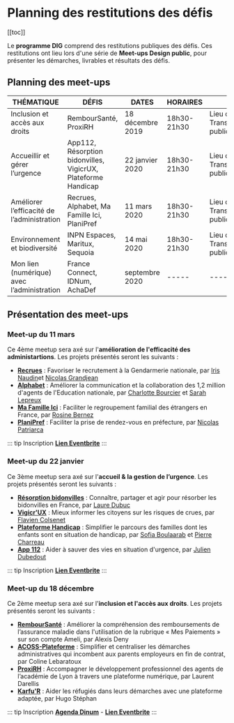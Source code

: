 # Planning des restitutions des défis

[[toc]]

Le **programme DIG** comprend des restitutions publiques des défis. Ces restitutions ont lieu lors d'une série de **Meet-ups Design public**, pour présenter les démarches, livrables et résultats des défis.

## Planning des meet-ups

| THÉMATIQUE | DÉFIS | DATES | HORAIRES | LIEU 
| -------- | ------- | ------- | ------ | ----- |
| Inclusion et accès aux droits | RembourSanté, ProxiRH | 18 décembre 2019 | 18h30-21h30 | Lieu de la Transformation publique |
|  Accueillir et gérer l’urgence | App112, Résorption bidonvilles, VigicrUX, Plateforme Handicap | 22 janvier 2020 | 18h30-21h30 | Lieu de la Transformation publique |
| Améliorer l’efficacité de l’administration | Recrues, Alphabet, Ma Famille Ici, PlaniPref | 11 mars 2020 | 18h30-21h30 | Lieu de la Transformation publique |
| Environnement et biodiversité | INPN Espaces, Maritux, Sequoia | 14 mai 2020 | 18h30-21h30 | Lieu de la Transformation publique |
| Mon lien (numérique) avec l’administration | France Connect, IDNum, AchaDef | septembre 2020 | ----- | ----- |


## Présentation des meet-ups

### Meet-up du 11 mars 

Ce 4ème meetup sera axé sur l'**amélioration de l'efficacité des administartions**. Les projets présentés seront les suivants :

- **[Recrues](https://entrepreneur-interet-general.etalab.gouv.fr/defis/2019/recrues.html)** : Favoriser le recrutement à la Gendarmerie nationale, par [Iris Naudin](https://entrepreneur-interet-general.etalab.gouv.fr/communaute/2019/iris-naudin.html)et [Nicolas Grandjean](https://entrepreneur-interet-general.etalab.gouv.fr/communaute/2019/nicolas-grandjean.html)
- **[Alphabet](https://entrepreneur-interet-general.etalab.gouv.fr/defis/2019/alphabet.html)** : Améliorer la communication et la collaboration des 1,2 million d'agents de l'Education nationale, par [Charlotte Bourcier](https://entrepreneur-interet-general.etalab.gouv.fr/communaute/2019/charlotte-bourcier.html) et [Sarah Lepreux](https://entrepreneur-interet-general.etalab.gouv.fr/communaute/2019/sarah-lepreux.html)
- **[Ma Famille Ici](https://entrepreneur-interet-general.etalab.gouv.fr/defis/2019/ma-famille-ici.html)** : Faciliter le regroupement familial des étrangers en France, par [Rosine Bernez](https://entrepreneur-interet-general.etalab.gouv.fr/communaute/2019/rosine-bernez.html)
- **[PlaniPref](https://entrepreneur-interet-general.etalab.gouv.fr/defis/2019/planipref.html)** : Faciliter la prise de rendez-vous en préfecture, par [Nicolas Patriarca](https://entrepreneur-interet-general.etalab.gouv.fr/communaute/2019/nicolas-patriarca.html)

::: tip Inscription
**[Lien Eventbrite](https://www.eventbrite.fr/e/billets-design-public-meetup-4-88504436151)**
:::

### Meet-up du 22 janvier 

Ce 3ème meetup sera axé sur l'**accueil & la gestion de l’urgence**. Les projets présentés seront les suivants :

- **[Résorption bidonvilles](https://entrepreneur-interet-general.etalab.gouv.fr/defis/2019/resorption-bidonvilles.html)** : Connaître, partager et agir pour résorber les bidonvilles en France, par [Laure Dubuc](https://entrepreneur-interet-general.etalab.gouv.fr/communaute/2019/laure-dubuc.html)
- **[Vigicr'UX](https://entrepreneur-interet-general.etalab.gouv.fr/defis/2019/vigicrux.html)** : Mieux informer les citoyens sur les risques de crues, par [Flavien Colsenet](https://entrepreneur-interet-general.etalab.gouv.fr/communaute/2019/flavien-colsenet.html)
- **[Plateforme Handicap](https://entrepreneur-interet-general.etalab.gouv.fr/defis/2019/plateforme-handicap.html)** : Simplifier le parcours des familles dont les enfants sont en situation de handicap, par [Sofia Boulaarab](https://entrepreneur-interet-general.etalab.gouv.fr/communaute/2019/sofia-boulaarab.html) et [Pierre Charreau](https://entrepreneur-interet-general.etalab.gouv.fr/communaute/2019/pierre-charreau.html)
- **[App 112](https://entrepreneur-interet-general.etalab.gouv.fr/defis/2019/app-112.html)** : Aider à sauver des vies en situation d'urgence, par [Julien Dubedout](https://entrepreneur-interet-general.etalab.gouv.fr/communaute/2019/julien-dubedout.html)

::: tip Inscription
**[Lien Eventbrite](https://www.eventbrite.fr/e/billets-design-public-meetup-3-88477270899)**
:::

### Meet-up du 18 décembre 

Ce 2ème meetup sera axé sur l'**inclusion et l'accès aux droits**. Les projets présentés seront les suivants :

* **[RembourSanté](https://entrepreneur-interet-general.etalab.gouv.fr/defis/2019/remboursante.html)** : Améliorer la compréhension des remboursements de l’assurance maladie dans l'utilisation de la rubrique « Mes Paiements » sur son compte Ameli, par Alexis Deny
* **[ACOSS-Plateforme](https://entrepreneur-interet-general.etalab.gouv.fr/defis/2019/acossplateforme.html)** : Simplifier et centraliser les démarches administratives qui incombent aux parents employeurs en fin de contrat, par Coline Lebaratoux
* **[ProxiRH](https://entrepreneur-interet-general.etalab.gouv.fr/defis/2019/proxi-rh.html)** : Accompagner le développement professionnel des agents de l’académie de Lyon à travers une plateforme numérique, par Laurent Darellis
* **[Karfu'R](https://entrepreneur-interet-general.etalab.gouv.fr/defis/2019/karfur.html)** : Aider les réfugiés dans leurs démarches avec une plateforme adaptée, par Hugo Stéphan


::: tip Inscription
**[Agenda Dinum](https://www.numerique.gouv.fr/agenda/design-public-meetup-2/)** -  **[Lien Eventbrite](https://www.eventbrite.fr/e/billets-design-public-meetup-2-83821453223)**
:::
